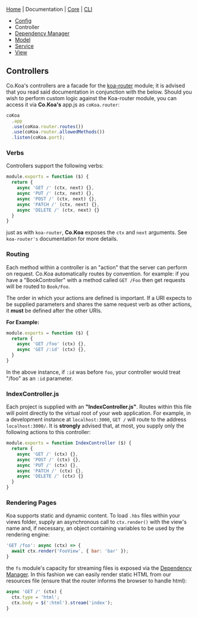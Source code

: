 [Home](https://jaysaurus.github.io/Co.Koa) | Documentation | <a title="co-koa-core on github" href="https://github.com/jaysaurus/co-koa-core">Core</a> | <a title="co-koa-cli on github" href="https://github.com/jaysaurus/co-koa-cli">CLI</a>

* [Config](Config.md)
* Controller
* [Dependency Manager](DependencyManager.md)
* [Model](Model.md)
* [Service](Service.md)
* [View](View.md)

## Controllers

Co.Koa's controllers are a facade for the [koa-router](https://www.npmjs.com/package/koa-router) module; it is advised that you read said documentation in conjunction with the below.  Should you wish to perform custom logic against the Koa-router module, you can access it via **Co.Koa's** app.js as `coKoa.router`:

```javascript
coKoa
  .app
  .use(coKoa.router.routes())
  .use(coKoa.router.allowedMethods())
  .listen(coKoa.port);
```

### Verbs

Controllers support the following verbs:

```javascript
module.exports = function ($) {
  return {
    async 'GET /' (ctx, next) {},
    async 'PUT /' (ctx, next) {},
    async 'POST /' (ctx, next) {},
    async 'PATCH /' (ctx, next) {},
    async 'DELETE /' (ctx, next) {}
  }
}
```

just as with `koa-router`, **Co.Koa** exposes the `ctx` and `next` arguments.  See `koa-router's` documentation for more details.

### Routing

Each method within a controller is an "action" that the server can perform on request.  Co.Koa automatically routes by convention.  for example: if you have a "BookController" with a method called `GET /Foo` then get requests will be routed to `Book/Foo`.

The order in which your actions are defined is important.  If a URI expects to be supplied parameters and shares the same request verb as other actions, it **must** be defined after the other URIs.

**For Example:**

```javascript
module.exports = function ($) {
  return {
    async 'GET /foo' (ctx) {},
    async 'GET /:id' (ctx) {},
  }
}
```

In the above instance, if `:id` was before `foo`, your controller would treat "/foo" as an `:id` parameter.

### IndexController.js

Each project is supplied with an **"IndexController.js"**.  Routes within this file will point directly to the virtual root of your web application.  For example, in a development instance at `localhost:3000`, `GET /` will route to the address `localhost:3000/`.  It is **strongly** advised that, at most, you supply only the following actions to this controller:

```javascript
module.exports = function IndexController ($) {
  return {
    async 'GET /' (ctx) {},
    async 'POST /' (ctx) {},
    async 'PUT /' (ctx) {},
    async 'PATCH /' (ctx) {},
    async 'DELETE /' (ctx) {}
  }
}
```

### Rendering Pages

Koa supports static and dynamic content.  To load `.hbs` files within your views folder, supply an asynchronous call to `ctx.render()` with the view's name and, if necessary, an object containing variables to be used by the rendering engine:

```javascript
'GET /foo': async (ctx) => {
  await ctx.render('FooView', { bar: 'bar' });
}
```

the `fs` module's capacity for streaming files is exposed via the [Dependency Manager](DependencyManager.md).  In this fashion we can easily render static HTML from our resources file (ensure that the router informs the browser to handle html):

```javascript
async 'GET /' (ctx) {
  ctx.type = 'html';
  ctx.body = $(':html').stream('index');
}
```
